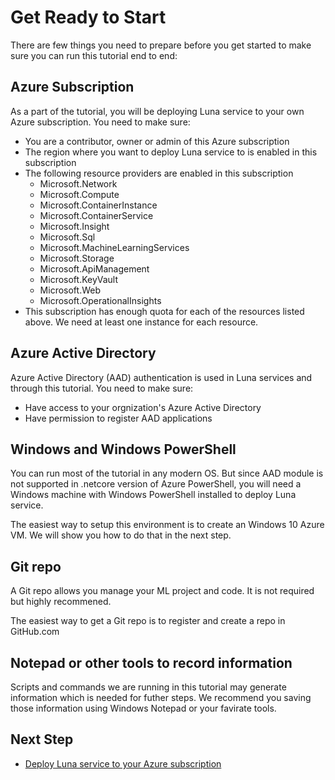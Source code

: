 # Get Ready to Start

There are few things you need to prepare before you get started to make sure you can run this tutorial end to end:

## Azure Subscription

As a part of the tutorial, you will be deploying Luna service to your own Azure subscription. You need to make sure:

- You are a contributor, owner or admin of this Azure subscription
- The region where you want to deploy Luna service to is enabled in this subscription
- The following resource providers are enabled in this subscription
  - Microsoft.Network
  - Microsoft.Compute
  - Microsoft.ContainerInstance
  - Microsoft.ContainerService
  - Microsoft.Insight
  - Microsoft.Sql
  - Microsoft.MachineLearningServices
  - Microsoft.Storage
  - Microsoft.ApiManagement
  - Microsoft.KeyVault
  - Microsoft.Web
  - Microsoft.OperationalInsights
- This subscription has enough quota for each of the resources listed above. We need at least one instance for each resource.

## Azure Active Directory

Azure Active Directory (AAD) authentication is used in Luna services and through this tutorial. You need to make sure:

- Have access to your orgnization's Azure Active Directory
- Have permission to register AAD applications

## Windows and Windows PowerShell

You can run most of the tutorial in any modern OS. But since AAD module is not supported in .netcore version of Azure PowerShell, you will need a Windows machine with Windows PowerShell installed to deploy Luna service.

The easiest way to setup this environment is to create an Windows 10 Azure VM. We will show you how to do that in the next step.

## Git repo

A Git repo allows you manage your ML project and code. It is not required but highly recommened.

The easiest way to get a Git repo is to register and create a repo in GitHub.com

## Notepad or other tools to record information

Scripts and commands we are running in this tutorial may generate information which is needed for futher steps. We recommend you saving those information using Windows Notepad or your favirate tools.

## Next Step

- [Deploy Luna service to your Azure subscription](./setup-luna.md)
